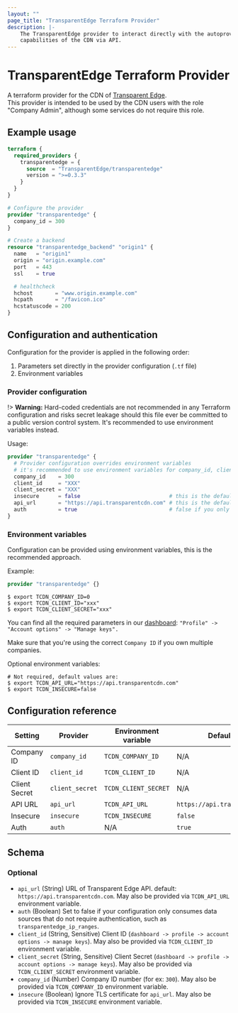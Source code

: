 ```yaml
---
layout: ""
page_title: "TransparentEdge Terraform Provider"
description: |-
    The TransparentEdge provider to interact directly with the autoprovisioning
    capabilities of the CDN via API.
---
```


# TransparentEdge Terraform Provider

A terraform provider for the CDN of [Transparent Edge](https://www.transparentedge.eu/).  
This provider is intended to be used by the CDN users with the role "Company Admin", although some services do not require this role.

## Example usage

```terraform
terraform {
  required_providers {
    transparentedge = {
      source  = "TransparentEdge/transparentedge"
      version = ">=0.3.3"
    }
  }
}

# Configure the provider
provider "transparentedge" {
  company_id = 300
}

# Create a backend
resource "transparentedge_backend" "origin1" {
  name   = "origin1"
  origin = "origin.example.com"
  port   = 443
  ssl    = true

  # healthcheck
  hchost       = "www.origin.example.com"
  hcpath       = "/favicon.ico"
  hcstatuscode = 200
}
```

## Configuration and authentication

Configuration for the provider is applied in the following order:

1. Parameters set directly in the provider configuration (`.tf` file)
2. Environment variables

### Provider configuration

!> **Warning:** Hard-coded credentials are not recommended in any Terraform
configuration and risks secret leakage should this file ever be committed to a
public version control system. It's recommended to use environment variables instead.

Usage:

```terraform
provider "transparentedge" {
  # Provider configuration overrides environment variables
  # it's recommended to use environment variables for company_id, client_id and client_secret
  company_id    = 300
  client_id     = "XXX"
  client_secret = "XXX"
  insecure      = false                            # this is the default value
  api_url       = "https://api.transparentcdn.com" # this is the default value
  auth          = true                             # false if you only use data-sources that do not require authentication such as 'transparentedge_ip_ranges'
}
```

### Environment variables

Configuration can be provided using environment variables, this is the recommended approach.  

Example:  

```terraform
provider "transparentedge" {}
```

```shell
$ export TCDN_COMPANY_ID=0
$ export TCDN_CLIENT_ID="xxx"
$ export TCDN_CLIENT_SECRET="xxx"
```

You can find all the required parameters in our [dashboard](https://dashboard.transparentcdn.com/): `"Profile" -> "Account options" -> "Manage keys".`  

Make sure that you're using the correct `Company ID` if you own multiple companies.  

Optional environment variables:  

```shell
# Not required, default values are:
$ export TCDN_API_URL="https://api.transparentcdn.com"
$ export TCDN_INSECURE=false
```

## Configuration reference

|Setting|Provider|Environment variable|Default value|
|-------|--------|--------------------|-------------|
|Company ID|`company_id`|`TCDN_COMPANY_ID`|N/A|
|Client ID|`client_id`|`TCDN_CLIENT_ID`|N/A|
|Client Secret|`client_secret`|`TCDN_CLIENT_SECRET`|N/A|
|API URL|`api_url`|`TCDN_API_URL`|`https://api.transparentcdn.com`|
|Insecure|`insecure`|`TCDN_INSECURE`|`false`|
|Auth|`auth`|N/A|`true`|

<!-- schema generated by tfplugindocs -->
## Schema

### Optional

- `api_url` (String) URL of Transparent Edge API. default: `https://api.transparentcdn.com`. May also be provided via `TCDN_API_URL` environment variable.
- `auth` (Boolean) Set to false if your configuration only consumes data sources that do not require authentication, such as `transparentedge_ip_ranges`.
- `client_id` (String, Sensitive) Client ID (`dashboard -> profile -> account options -> manage keys`). May also be provided via `TCDN_CLIENT_ID` environment variable.
- `client_secret` (String, Sensitive) Client Secret (`dashboard -> profile -> account options -> manage keys`). May also be provided via `TCDN_CLIENT_SECRET` environment variable.
- `company_id` (Number) Company ID number (for ex: `300`). May also be provided via `TCDN_COMPANY_ID` environment variable.
- `insecure` (Boolean) Ignore TLS certificate for `api_url`. May also be provided via `TCDN_INSECURE` environment variable.

